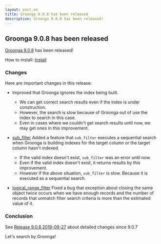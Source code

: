 ```yaml
---
layout: post.en
title: Groonga 9.0.8 has been released
description: Groonga 9.0.8 has been released!
---
```


## Groonga 9.0.8 has been released

[Groonga 9.0.8](/docs/news.html#release-9-0-8) has been released!

How to install: [Install](/docs/install.html)

### Changes

Here are important changes in this release:

* Improved that Groonga ignores the index being built.

  * We can get correct search results even if the index is under construction.
  * However, the search is slow because of Groonga out of use the index to search in this case.
  * Even in cases where we couldn't get search results until now, we may get ones in this improvement.

* [sub_filter](/docs/reference/functions/sub_filter.html) Added a feature that ``sub_filter`` executes a sequential search when Groonga is building indexes for the target column or the target column hasn't indexed.

  * If the valid index doesn't exist, ``sub_filter`` was an error until now.
  * Even if the valid index doesn't exist, it returns results by this improvement.
  * However if the above situation, ``sub_filter`` is slow. Because it is executed as a sequential search.

*  [logical_range_filter](/docs/reference/commands/logical_range_filter.html) Fixed a bug that exception about closing the same object twice occurs when we have enough records and the number of records that unmatch filter search criteria is more than the estimated value of it.

### Conclusion

See [Release 9.0.8 2019-09-27](/docs/news.html#release-9-0-8) about detailed changes since 9.0.7

Let's search by Groonga!
